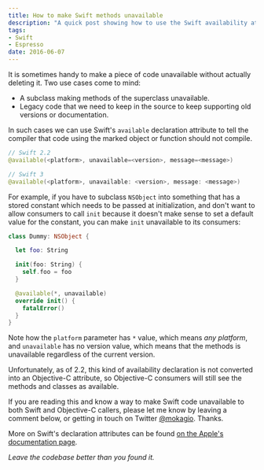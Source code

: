```yaml
---
title: How to make Swift methods unavailable
description: "A quick post showing how to use the Swift availability attribute to mark objects and functions as unavailable."
tags:
- Swift
- Espresso
date: 2016-06-07
---
```


It is sometimes handy to make a piece of code unavailable without actually deleting it. Two use cases come to mind:

- A subclass making methods of the superclass unavailable.
- Legacy code that we need to keep in the source to keep supporting old versions or documentation.

In such cases we can use Swift's `available` declaration attribute to tell the compiler that code using the marked object or function should not compile.

```swift
// Swift 2.2
@available(<platform>, unavailable=<version>, message=<message>)

// Swift 3
@available(<platform>, unavailable: <version>, message: <message>)
```

For example, if you have to subclass `NSObject` into something that has a stored constant which needs to be passed at initialization, and don't want to allow consumers to call `init` because it doesn't make sense to set a default value for the constant, you can make `init` unavailable to its consumers:

```swift
class Dummy: NSObject {

  let foo: String

  init(foo: String) {
    self.foo = foo
  }

  @available(*, unavailable)
  override init() {
    fatalError()
  }
}
```

Note how the `platform` parameter has `*` value, which means _any platform_, and `unavailable` has no version value, which means that the methods is unavailable regardless of the current version.

Unfortunately, as of 2.2, this kind of availability declaration is not converted into an Objective-C attribute, so Objective-C consumers will still see the methods and classes as available.

If you are reading this and know a way to make Swift code unavailable to both Swift and Objective-C callers, please let me know by leaving a comment below, or getting in touch on Twitter [@mokagio](https://twitter.com/mokagio). Thanks.

More on Swift's declaration attributes can be found [on the Apple's documentation page](https://developer.apple.com/library/ios/documentation/Swift/Conceptual/Swift_Programming_Language/Attributes.html#//apple_ref/doc/uid/TP40014097-CH35-ID347).

_Leave the codebase better than you found it._

